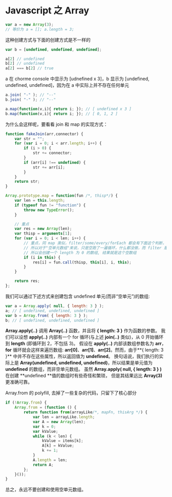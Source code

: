 # Javascript 之 Array

```js
var a = new Array(3);
// 等价为 a = []; a.length = 3;
```
这种创建方式与下面的创建方式是不一样的

```js
var b = [undefined, undefined, undefined];

a[2] // undefined
b[2] // undefined
a[2] === b[2] // true
```

a 在 chorme console 中显示为 [udnefined x 3]，b 显示为 [undefined, undefined, undefined]，因为在 a 中实际上并不存在任何单元

```js
a.join( "-" ); // "--"
b.join( "-" ); // "--"

a.map(function(v,i){ return i; }); // [ undefined x 3 ]
b.map(function(v,i){ return i; }); // [ 0, 1, 2 ]
```

为什么会这样呢，要看看 join 和 map 的实现方式：

```js
function fakeJoin(arr,connector) {
    var str = "";
    for (var i = 0; i < arr.length; i++) {
        if (i > 0) {
            str += connector;
        }
        if (arr[i] !== undefined) {
            str += arr[i];
        }
    }
    return str;
}

Array.prototype.map = function(fun /*, thisp*/) {
    var len = this.length;
    if (typeof fun != "function") {
        throw new TypeError();
    }

    // 重点
    var res = new Array(len);
    var thisp = arguments[1];
    for (var i = 0; i < len; i++) {
        // 重点，同 map 类似，filter/some/every/forEach 都会有下面这个判断，由于 some/every/forEach 不会动原数组，
        // 所以对于"空单元数组"来说，只是空跑了一遍循环，什么都没做，而 filter 是要返回一个过滤后的数组，
        // 所以会创建一个 length 为 0 的数组, 结果就是这个空数组
        if (i in this) {
            res[i] = fun.call(thisp, this[i], i, this);
        }
    }

    return res;
};

```

我们可以通过下述方式来创建包含 undefined 单元(而非“空单元”)的数组:

```js
var a = Array.apply( null, { length: 3 } );
a; // [ undefined, undefined, undefined ]
var b = Array.from( { length: 3 } );
b; // [ undefined, undefined, undefined ]
```

**Array.apply(..)** 调用 **Array(..)** 函数，并且将 **{ length: 3 }** 作为函数的参数。 我们可以设想 **apply(..)** 内部有一个 for 循环(与上述 **join(..)** 类似)，从 0 开始循环到 **length** (即循环到 2，不包括 3)。
假设在 **apply(..)** 内部该数组参数名为 **arr**，**for** 循环就会这样来遍历数组: **arr[0]**、**arr[1]**、**arr[2]**。然而，由于**{ length: 3 }** 中并不存在这些属性，所以返回值为 **undefined**。
换句话说，我们执行的实际上是 **Array(undefined, undefined, undefined)**，所以结果是单元值为 **undefined** 的数组，而非空单元数组。
虽然 **Array.apply( null, { length: 3 } )** 在创建 **undefined **值的数组时有些奇怪和繁琐， 但是其结果远比 **Array(3)** 更准确可靠。

Array.from 的 polyfill, 去掉了一些复杂的代码，只留下了核心部分

```js
if (!Array.from) {
    Array.from = (function () {
        return function from(arrayLike/*, mapFn, thisArg */) {
            var len = arrayLike.length;
            var A = new Array(len);
            var k = 0;
            var kValue;
            while (k < len) {
                kValue = items[k];
                A[k] = kValue;
                k += 1;
            }
            A.length = len;
            return A;
        };
    }());
}
```
总之，永远不要创建和使用空单元数组。

